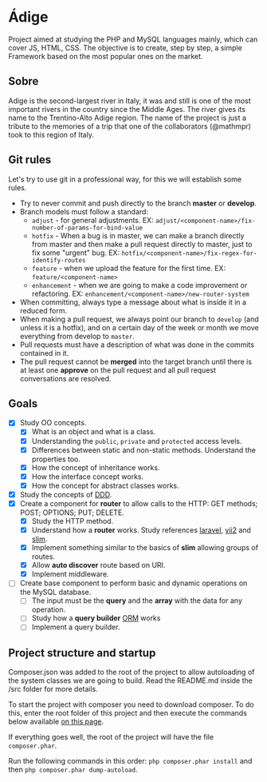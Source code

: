 # Ádige
Project aimed at studying the PHP and MySQL languages mainly, which can cover JS, HTML, CSS. The objective is to create, step by step, a simple Framework based on the most popular ones on the market.

## Sobre

Adige is the second-largest river in Italy, it was and still is one of the most important rivers in the country since the Middle Ages. The river gives its name to the Trentino-Alto Adige region. The name of the project is just a tribute to the memories of a trip that one of the collaborators (@mathmpr) took to this region of Italy.

## Git rules

Let's try to use git in a professional way, for this we will establish some rules.
- Try to never commit and push directly to the branch **master** or **develop**.
- Branch models must follow a standard:
    - `adjust` - for general adjustments. EX: `adjust/<component-name>/fix-number-of-params-for-bind-value`
    - `hotfix` - When a bug is in master, we can make a branch directly from master and then make a pull request directly to master, just to fix some "urgent" bug. EX: `hotfix/<component-name>/fix-regex-for-identify-routes`
    - `feature` - when we upload the feature for the first time. EX: `feature/<component-name>`
    - `enhancement` - when we are going to make a code improvement or refactoring. EX: `enhancement/<component-name>/new-router-system`
- When committing, always type a message about what is inside it in a reduced form.
- When making a pull request, we always point our branch to `develop` (and unless it is a hotfix), and on a certain day of the week or month we move everything from develop to `master`.
- Pull requests must have a description of what was done in the commits contained in it.
- The pull request cannot be **merged** into the target branch until there is at least one **approve** on the pull request and all pull request conversations are resolved.
    
## Goals
 - [x] Study OO concepts.
   - [x] What is an object and what is a class.
   - [x] Understanding the `public`, `private` and `protected` access levels.
   - [x] Differences between static and non-static methods. Understand the properties too.
   - [x] How the concept of inheritance works.
   - [x] How the interface concept works.
   - [x] How the concept for abstract classes works.
 - [x] Study the concepts of [DDD](https://engsoftmoderna.info/artigos/ddd.html).
 - [x] Create a component for **router** to allow calls to the HTTP: GET methods; POST; OPTIONS; PUT; DELETE.
   - [x] Study the HTTP method.
   - [x] Understand how a **router** works. Study references [laravel](https://laravel.com/docs/9.x/routing), [yii2](https://www.yiiframework.com/doc/guide/2.0/en/runtime-routing) and [slim](https://www.slimframework.com/docs/v4/objects/routing.html).
   - [x] Implement something similar to the basics of **slim** allowing groups of routes.
   - [x] Allow **auto discover** route based on URI.
   - [x] Implement middleware.
- [ ] Create base component to perform basic and dynamic operations on the MySQL database.
   - [ ] The input must be the **query** and the **array** with the data for any operation.
   - [ ] Study how a **query builder** [ORM](https://www.treinaweb.com.br/blog/o-que-e-orm) works
   - [ ] Implement a query builder.

## Project structure and startup

Composer.json was added to the root of the project to allow autoloading of the system classes we are going to build. Read the README.md inside the /src folder for more details.

To start the project with composer you need to download composer. To do this, enter the root folder of this project and then execute the commands below available [on this page](https://getcomposer.org/download/).

If everything goes well, the root of the project will have the file `composer.phar`.

Run the following commands in this order: `php composer.phar install` and then `php composer.phar dump-autoload`.
